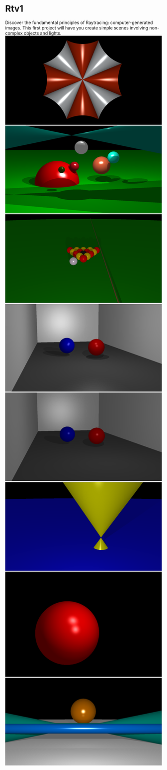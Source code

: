 # Rtv1
Discover the fundamental principles of Raytracing: computer-generated images. This first project will have you create simple scenes involving non-complex objects and lights.
<img src="images/Screen Shot 2019-12-13 at 7.06.41 PM.png">
<img src="images/Screen Shot 2019-12-13 at 6.33.43 PM.png">
<img src="images/Screen Shot 2019-12-13 at 6.33.28 PM.png">
<img src="images/Screen Shot 2019-12-13 at 6.33.12 PM.png">
<img src="images/Screen Shot 2019-12-13 at 6.33.01 PM.png">
<img src="images/Screen Shot 2019-12-13 at 6.32.43 PM.png">
<img src="images/Screen Shot 2019-12-13 at 6.32.24 PM.png">
<img src="images/Screen Shot 2019-12-13 at 6.32.02 PM.png">
